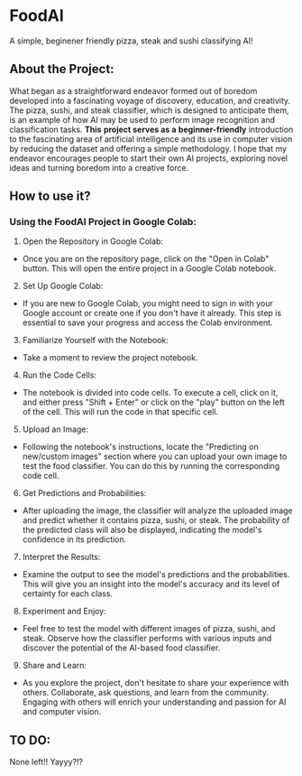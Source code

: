 # FoodAI

A simple, beginener friendly pizza, steak and sushi classifying AI!

## About the Project:
What began as a straightforward endeavor formed out of boredom developed into a fascinating voyage of discovery, education, and creativity. The pizza, sushi, and steak classifier, which is designed to anticipate them, is an example of how AI may be used to perform image recognition and classification tasks. **This** **project serves as a** **beginner-friendly** introduction to the fascinating area of artificial intelligence and its use in computer vision by reducing the dataset and offering a simple methodology. I hope that my endeavor encourages people to start their own AI projects, exploring novel ideas and turning boredom into a creative force.

## How to use it?

### Using the FoodAI Project in Google Colab:

1. Open the Repository in Google Colab:
- Once you are on the repository page, click on the "Open in Colab" button. This will open the entire project in a Google Colab notebook.

2. Set Up Google Colab:
- If you are new to Google Colab, you might need to sign in with your Google account or create one if you don't have it already. This step is essential to save your progress and access the Colab environment.

3. Familiarize Yourself with the Notebook:
- Take a moment to review the project notebook.

4. Run the Code Cells:
- The notebook is divided into code cells. To execute a cell, click on it, and either press "Shift + Enter" or click on the "play" button on the left of the cell. This will run the code in that specific cell.

5. Upload an Image:
- Following the notebook's instructions, locate the "Predicting on new/custom images" section where you can upload your own image to test the food classifier. You can do this by running the corresponding code cell.

6. Get Predictions and Probabilities:
- After uploading the image, the classifier will analyze the uploaded image and predict whether it contains pizza, sushi, or steak. The probability of the predicted class will also be displayed, indicating the model's confidence in its prediction.

7. Interpret the Results:
- Examine the output to see the model's predictions and the probabilities. This will give you an insight into the model's accuracy and its level of certainty for each class.

8. Experiment and Enjoy:
- Feel free to test the model with different images of pizza, sushi, and steak. Observe how the classifier performs with various inputs and discover the potential of the AI-based food classifier.

9. Share and Learn:
- As you explore the project, don't hesitate to share your experience with others. Collaborate, ask questions, and learn from the community. Engaging with others will enrich your understanding and passion for AI and computer vision.


## **TO DO:**
None left!! Yayyy?!?
